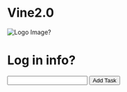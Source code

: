 <h1>Vine2.0</h1>
<picture>
 <source media="(prefers-color-scheme: dark)" srcset="YOUR-DARKMODE-IMAGE">
 <source media="(prefers-color-scheme: light)" srcset="YOUR-LIGHTMODE-IMAGE">
 <img alt="Logo Image?" src="YOUR-DEFAULT-IMAGE">
</picture>
<body>
  <h1>Log in info?</h1>
	<input type="text" id="newTask" placeholders="type here?">
	<button onClick="addTask()">Add Task</button>
	<ul id-"tasklist"></ul>
</body>

<!--
**lolboss909/lolboss909** is a ✨ _special_ ✨ repository because its `README.md` (this file) appears on your GitHub profile.

Here are some ideas to get you started:

- 🔭 I’m currently working on ...
- 🌱 I’m currently learning ...
- 👯 I’m looking to collaborate on ...
- 🤔 I’m looking for help with ...
- 💬 Ask me about ...
- 📫 How to reach me: ...
- 😄 Pronouns: ...
- ⚡ Fun fact: ...
-->
